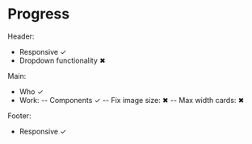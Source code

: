 # Progress

Header:

- Responsive ✓
- Dropdown functionality ✖

Main:

- Who ✓
- Work:
  -- Components ✓
  -- Fix image size: ✖
  -- Max width cards: ✖

Footer:

- Responsive ✓
